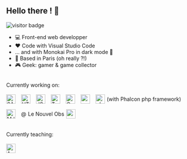 ## Hello there ! 🖖

![visitor badge](https://visitor-badge.laobi.icu/badge?page_id=FlorianDeParis.FlorianDeParis)

- 💻 Front-end web developper
- ❤️ Code with Visual Studio Code
- ... and with Monokai Pro in dark mode 🌙
- 📍 Based in Paris (oh really ?!)
- 🎮 Geek: gamer & game collector

<br>
Currently working on:<br><br>
<div style="display:flex;gap:15px;align-items:top;flex-wrap:wrap;">
  <img alt="SASS" src="https://raw.githubusercontent.com/rahuldkjain/github-profile-readme-generator/refs/heads/master/src/images/icons/FrontendDevelopment/sass.svg" height="25">
  <img alt="HTML5" src="https://raw.githubusercontent.com/rahuldkjain/github-profile-readme-generator/refs/heads/master/src/images/icons/FrontendDevelopment/html.svg" height="25">
  <img alt="JS" src="https://raw.githubusercontent.com/rahuldkjain/github-profile-readme-generator/refs/heads/master/src/images/icons/ProgrammingLanguages/javascript.svg" height="25">
  <img alt="Typescript" src="https://raw.githubusercontent.com/rahuldkjain/github-profile-readme-generator/refs/heads/master/src/images/icons/ProgrammingLanguages/typescript.svg" height="25">
  <img alt="Gulp" src="https://raw.githubusercontent.com/rahuldkjain/github-profile-readme-generator/refs/heads/master/src/images/icons/FrontendDevelopment/gulp.svg" height="25">
  <img alt="webpack" src="https://raw.githubusercontent.com/rahuldkjain/github-profile-readme-generator/refs/heads/master/src/images/icons/FrontendDevelopment/webpack.svg" height="25">
  <div style="display:flex;align-items:center;gap:5px;"><img alt="php" src="https://raw.githubusercontent.com/rahuldkjain/github-profile-readme-generator/refs/heads/master/src/images/icons/ProgrammingLanguages/php.svg" height="25"><span>(with Phalcon php framework)</span></div>
  <img alt="MJML" src="https://mjml.io/assets/img/logo-small.png" height="25">
  <div style="display:flex;align-items:center;gap:5px;">@<a style="text-decoration:none;" href="https://www.nouvelobs.com/">Le Nouvel Obs</a><img src="https://www.nouvelobs.com/icons/nouvelobs/favicon.ico" height="25"></div>
</div>
<br><br>
Currently teaching:<br><br>
<img alt="Angular 18" src="https://raw.githubusercontent.com/rahuldkjain/github-profile-readme-generator/refs/heads/master/src/images/icons/FrontendDevelopment/angularjs.svg" height="25">

